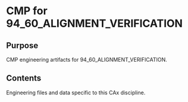 # CMP for 94_60_ALIGNMENT_VERIFICATION

## Purpose
CMP engineering artifacts for 94_60_ALIGNMENT_VERIFICATION.

## Contents
Engineering files and data specific to this CAx discipline.
